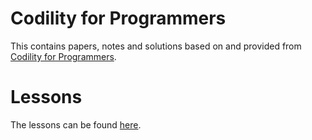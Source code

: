 # Codility for Programmers

This contains papers, notes and solutions based on and provided from [Codility for Programmers](https://app.codility.com/programmers/).

# Lessons

The lessons can be found [here](https://app.codility.com/programmers/lessons/1-iterations/).
